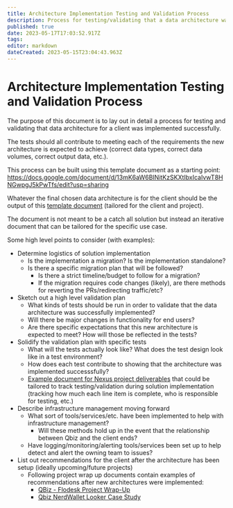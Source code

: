 ```yaml
---
title: Architecture Implementation Testing and Validation Process
description: Process for testing/validating that a data architecture was implemented successfully
published: true
date: 2023-05-17T17:03:52.917Z
tags: 
editor: markdown
dateCreated: 2023-05-15T23:04:43.963Z
---
```


# Architecture Implementation Testing and Validation Process

The purpose of this document is to lay out in detail a process for testing and validating that data architecture for a client was implemented successfully. 

The tests should all contribute to meeting each of the requirements the new architecture is expected to achieve (correct data types, correct data volumes, correct output data, etc.).

This process can be built using this template document as a starting point: https://docs.google.com/document/d/13mK6aW6BINitKzSKXtIbxIcaIvwT8HNGwpgJ5kPwTfs/edit?usp=sharing

Whatever the final chosen data architecture is for the client should be the output of this [template document](https://docs.google.com/document/d/1lb55oAfuF3pOVnWFM-WogGZajYh8RZKhOEI8ystyViI/edit?usp=sharing) (tailored for the client and project).

The document is not meant to be a catch all solution but instead an iterative document that can be tailored for the specific use case.

Some high level points to consider (with examples):
- Determine logistics of solution implementation
  - Is the implementation a migration? Is the implementation standalone?
  - Is there a specific migration plan that will be followed?
    - Is there a strict timeline/budget to follow for a migration?
    - If the migration requires code changes (likely), are there methods for reverting the PRs/redirecting traffic/etc?
- Sketch out a high level validation plan
  - What kinds of tests should be run in order to validate that the data architecture was successfully implemented?
  - Will there be major changes in functionality for end users?
  - Are there specific expectations that this new architecture is expected to meet? How will those be reflected in the tests?
- Solidify the validation plan with specific tests
  - What will the tests actually look like? What does the test design look like in a test environment?
  - How does each test contribute to showing that the architecture was implemented successsfully?
  - [Example document for Nexus project deliverables](https://docs.google.com/spreadsheets/d/1eXhVjY8yDmBXP8QzwQwR5shvkIossGvEjkg363DNtR0/edit?usp=sharing) that could be tailored to track testing/validation during solution implementation (tracking how much each line item is complete, who is responsible for testing, etc.)
- Describe infrastructure management moving forward
  - What sort of tools/services/etc. have been implemented to help with infrastructure management? 
    - Will these methods hold up in the event that the relationship between Qbiz and the client ends?
  - Have logging/monitoring/alerting tools/services been set up to help detect and alert the owning team to issues?
- List out recommendations for the client after the architecture has been setup (ideally upcoming/future projects)
  - Following project wrap up documents contain examples of recommendations after new architectures were implemented:
    - [QBiz - Flodesk Project Wrap-Up](https://docs.google.com/presentation/d/1IMu451fax7oK0V_mqFdRzPVrOIVlSNoWfST9PJF8hWE/edit?usp=sharing)
    - [Qbiz NerdWallet Looker Case Study](https://docs.google.com/document/d/1JETh2kC_mK-qSGzKMIgAS96YI4H4xMRZghw4_d-bh2g/edit?usp=sharing)

